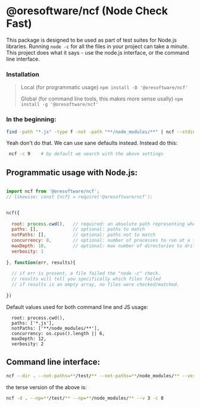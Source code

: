 
# @oresoftware/ncf (Node Check Fast)

This package is designed to be used as part of test suites for Node.js libraries.
Running `node -c` for all the files in your project can take a minute.
This project does what it says - use the node.js interface, or the command line interface.

### Installation

>
> Local (for programmatic usage)
> ``` npm install -D '@oresoftware/ncf' ```
>
> Global (for command line tools, this makes more sense usally)
> ``` npm install -g '@oresoftware/ncf' ```
>

### In the beginning:

```bash
find -path "*.js" -type f -not -path "**/node_modules/**" | ncf --stdin
```

Yeah don't do that. We can use sane defaults instead.
Instead do this:

```bash
 ncf -c 9    # by default we search with the above settings
```

## Programmatic usage with Node.js:

```js

import ncf from '@oresoftware/ncf';  
// likewise: const {ncf} = require('@oresoftware/ncf');


ncf({
  
  root: process.cwd(),   // required: an absolute path representing where to start searching for .js files
  paths: [],             // optional: paths to match
  notPaths: [],          // optional: paths not to match
  concurrency: 8,        // optional: number of processes to run at a time
  maxDepth: 10,          // optional: max number of directories to drill into it
  verbosity: 1
  
}, function(err, results){
    
  // if err is present, a file failed the "node -c" check.
  // results will tell you specifically which files failed
  // if results is an empty array, no files were checked/matched.
  
})

```

Default values used for both command line and JS usage:

```
  root: process.cwd(),   
  paths: ['*.js'],             
  notPaths: ['**/node_modules/**'],        
  concurrency: os.cpus().length || 6,
  maxDepth: 12,          
  verbosity: 2

```


## Command line interface:

```bash
ncf --dir . --not-paths=**/test/** --not-paths=**/node_modules/** --verbosity 3 --concurrency=8
```

the terse version of the above is:

```bash
ncf -d . --np=**/test/** --np=**/node_modules/** --v 3 -c 8
```




